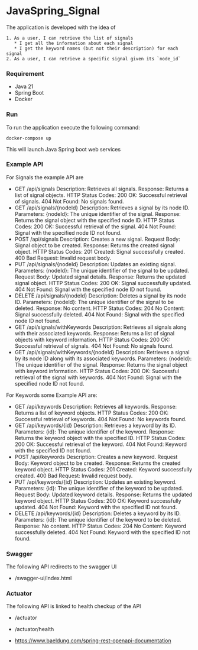 # JavaSpring_Signal

The application is developed with the idea of 
```
1. As a user, I can retrieve the list of signals
   * I get all the information about each signal
   * I get the keyword names (but not their description) for each signal
2. As a user, I can retrieve a specific signal given its `node_id`
```
### Requirement
- Java 21
- Spring Boot
- Docker

### Run

To run the application execute the following command:

````
docker-compose up
````

This will launch Java Spring boot web services

### Example API

For Signals the example API are
- GET /api/signals
    Description: Retrieves all signals.
    Response: Returns a list of signal objects.
    HTTP Status Codes:
    200 OK: Successful retrieval of signals.
    404 Not Found: No signals found.
- GET /api/signals/{nodeId}
    Description: Retrieves a signal by its node ID.
    Parameters:
    {nodeId}: The unique identifier of the signal.
    Response: Returns the signal object with the specified node ID.
    HTTP Status Codes:
    200 OK: Successful retrieval of the signal.
    404 Not Found: Signal with the specified node ID not found.
- POST /api/signals
    Description: Creates a new signal.
    Request Body: Signal object to be created.
    Response: Returns the created signal object.
    HTTP Status Codes:
    201 Created: Signal successfully created.
    400 Bad Request: Invalid request body.
- PUT /api/signals/{nodeId}
    Description: Updates an existing signal.
    Parameters:
    {nodeId}: The unique identifier of the signal to be updated.
    Request Body: Updated signal details.
    Response: Returns the updated signal object.
    HTTP Status Codes:
    200 OK: Signal successfully updated.
    404 Not Found: Signal with the specified node ID not found.
- DELETE /api/signals/{nodeId}
    Description: Deletes a signal by its node ID.
    Parameters:
    {nodeId}: The unique identifier of the signal to be deleted.
    Response: No content.
    HTTP Status Codes:
    204 No Content: Signal successfully deleted.
    404 Not Found: Signal with the specified node ID not found.
- GET /api/signals/withKeywords
    Description: Retrieves all signals along with their associated keywords.
    Response: Returns a list of signal objects with keyword information.
    HTTP Status Codes:
    200 OK: Successful retrieval of signals.
    404 Not Found: No signals found.
- GET /api/signals/withKeywords/{nodeId}
    Description: Retrieves a signal by its node ID along with its associated keywords.
    Parameters:
    {nodeId}: The unique identifier of the signal.
    Response: Returns the signal object with keyword information.
    HTTP Status Codes:
    200 OK: Successful retrieval of the signal with keywords.
    404 Not Found: Signal with the specified node ID not found.

For Keywords some Example API are:

- GET /api/keywords
    Description: Retrieves all keywords.
    Response: Returns a list of keyword objects.
    HTTP Status Codes:
    200 OK: Successful retrieval of keywords.
    404 Not Found: No keywords found.
- GET /api/keywords/{id}
    Description: Retrieves a keyword by its ID.
    Parameters:
    {id}: The unique identifier of the keyword.
    Response: Returns the keyword object with the specified ID.
    HTTP Status Codes:
    200 OK: Successful retrieval of the keyword.
    404 Not Found: Keyword with the specified ID not found.
- POST /api/keywords
    Description: Creates a new keyword.
    Request Body: Keyword object to be created.
    Response: Returns the created keyword object.
    HTTP Status Codes:
    201 Created: Keyword successfully created.
    400 Bad Request: Invalid request body.
- PUT /api/keywords/{id}
    Description: Updates an existing keyword.
    Parameters:
    {id}: The unique identifier of the keyword to be updated.
    Request Body: Updated keyword details.
    Response: Returns the updated keyword object.
    HTTP Status Codes:
    200 OK: Keyword successfully updated.
    404 Not Found: Keyword with the specified ID not found.
- DELETE /api/keywords/{id}
    Description: Deletes a keyword by its ID.
    Parameters:
    {id}: The unique identifier of the keyword to be deleted.
    Response: No content.
    HTTP Status Codes:
    204 No Content: Keyword successfully deleted.
    404 Not Found: Keyword with the specified ID not found.

### Swagger
The following API redirects to the swagger UI
- /swagger-ui/index.html

### Actuator
The following API is linked to health checkup of the API
- /actuator
- /actuator/health


- https://www.baeldung.com/spring-rest-openapi-documentation